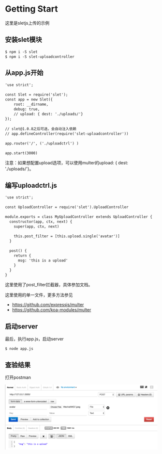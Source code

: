 # Getting Start

这里是sletjs上传的示例

## 安装slet模块

```
$ npm i -S slet
$ npm i -S slet-uploadcontroller
```

## 从app.js开始

```
'use strict';

const Slet = require('slet');
const app = new Slet({
    root: __dirname,
    debug: true,
    // upload: { dest: './uploads/'}
});

// slet@1.0.8之后可选，会自动注入依赖
// app.defineController(require('slet-uploadcontroller'))

app.router('/', ('./uploadctrl') )  

app.start(3000)  
```

注意：如果想配置upload选项，可以使用multer的upload: { dest: './uploads/'}。
 
## 编写uploadctrl.js

```
'use strict';

const UploadController = require('slet').UploadController

module.exports = class MyUploadController extends UploadController {
  constructor(app, ctx, next) {
    super(app, ctx, next)
    
    this.post_filter = [this.upload.single('avatar')]
  }
  
  post() { 
    return {
      msg: 'this is a upload'
    }
  } 
}
```

这里使用了post_filter拦截器，具体参加文档。

这里使用的单一文件，更多方法参见

- https://github.com/expressjs/multer
- https://github.com/koa-modules/multer

## 启动server

最后，执行app.js，启动server

```
$ node app.js
```

## 查验结果

打开postman

![Postman](postman.png)

